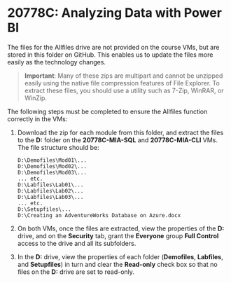 # 20778C: Analyzing Data with Power BI

The files for the Allfiles drive are not provided on the course VMs, but are stored in this folder on GitHub. This enables us to update the files more easily as the technology changes.

> **Important**: Many of these zips are multipart and cannot be unzipped easily using the native file compression features of File Explorer. To extract these files, you should use a utility such as 7-Zip, WinRAR, or WinZip.

The following steps must be completed to ensure the Allfiles function correctly in the VMs:

1. Download the zip for each module from this folder, and extract the files to the **D:** folder on the **20778C-MIA-SQL** and **20778C-MIA-CLI** VMs. The file structure should be:
    ```
    D:\Demofiles\Mod01\...
    D:\Demofiles\Mod02\...
    D:\Demofiles\Mod03\...
    ... etc.
    D:\Labfiles\Lab01\...
    D:\Labfiles\Lab02\...
    D:\Labfiles\Lab03\...
    ... etc.
    D:\Setupfiles\...
    D:\Creating an AdventureWorks Database on Azure.docx
    ```

2. On both VMs, once the files are extracted, view the properties of the **D:** drive, and on the **Security** tab, grant the **Everyone** group **Full Control** access to the drive and all its subfolders.

3. In the **D:** drive, view the properties of each folder (**Demofiles**, **Labfiles**, and **Setupfiles**) in turn and clear the **Read-only** check box so that no files on the **D:** drive are set to read-only.
